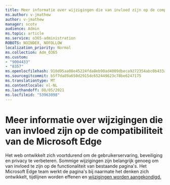 ```yaml
---
title: Meer informatie over wijzigingen die van invloed zijn op de compatibiliteit van de Microsoft Edge
ms.author: v-jmathew
author: v-jmathew
manager: scotv
audience: Admin
ms.topic: article
ms.service: o365-administration
ROBOTS: NOINDEX, NOFOLLOW
localization_priority: Normal
ms.collection: Adm_O365
ms.custom:
- "9004433"
- "8357"
ms.openlocfilehash: 910d95aa08e45224fda8eb90ad4009dbeca9272354abc0b433a63e4566810f64
ms.sourcegitcommit: b5f7da89a650d2915dc652449623c78be6247175
ms.translationtype: MT
ms.contentlocale: nl-NL
ms.lasthandoff: 08/05/2021
ms.locfileid: "53963098"
---
```

# <a name="learn-about-site-compatibility-affecting-changes-coming-to-microsoft-edge"></a>Meer informatie over wijzigingen die van invloed zijn op de compatibiliteit van de Microsoft Edge

Het web ontwikkelt zich voortdurend om de gebruikerservaring, beveiliging en privacy te verbeteren. Sommige wijzigingen zijn belangrijk genoeg om van invloed te zijn op de functionaliteit van bestaande pagina's. Het Microsoft Edge team werkt de pagina's bij naarmate het denken zich ontwikkelt, tijdlijnen worden effenen en [wijzigingen worden aangekondigd.](https://go.microsoft.com/fwlink/?linkid=2135534)
